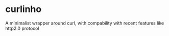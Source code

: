 # curlinho
A minimalist wrapper around curl, with compability with recent features like http2.0 protocol
